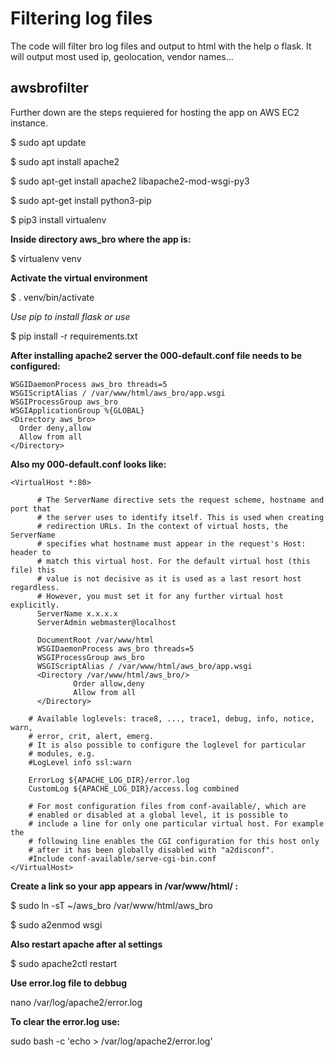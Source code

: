# Filtering log files
The code will filter bro log files and output to html with the help o flask. It will output most used ip, geolocation, vendor names...
## awsbrofilter
Further down are the steps requiered for hosting the app on AWS EC2 instance.

$ sudo apt update

$ sudo apt install apache2

$ sudo apt-get install apache2 libapache2-mod-wsgi-py3

$ sudo apt-get install python3-pip

$ pip3 install virtualenv

**Inside directory aws_bro where the app is:**

$ virtualenv venv

**Activate the virtual environment**

$ . venv/bin/activate 

*Use pip to install flask or use*

$ pip install -r requirements.txt

**After installing apache2 server the 000-default.conf file needs to be configured:**

    WSGIDaemonProcess aws_bro threads=5
    WSGIScriptAlias / /var/www/html/aws_bro/app.wsgi
    WSGIProcessGroup aws_bro
    WSGIApplicationGroup %{GLOBAL}
    <Directory aws_bro>
      Order deny,allow
      Allow from all
    </Directory>
  
**Also my 000-default.conf looks like:**

    <VirtualHost *:80>

          # The ServerName directive sets the request scheme, hostname and port that
          # the server uses to identify itself. This is used when creating
          # redirection URLs. In the context of virtual hosts, the ServerName
          # specifies what hostname must appear in the request's Host: header to
          # match this virtual host. For the default virtual host (this file) this
          # value is not decisive as it is used as a last resort host regardless.
          # However, you must set it for any further virtual host explicitly.
          ServerName x.x.x.x
          ServerAdmin webmaster@localhost
          
          DocumentRoot /var/www/html
          WSGIDaemonProcess aws_bro threads=5
          WSGIProcessGroup aws_bro
          WSGIScriptAlias / /var/www/html/aws_bro/app.wsgi        
          <Directory /var/www/html/aws_bro/>
                  Order allow,deny
                  Allow from all
          </Directory>
          
        # Available loglevels: trace8, ..., trace1, debug, info, notice, warn,
        # error, crit, alert, emerg.
        # It is also possible to configure the loglevel for particular
        # modules, e.g.
        #LogLevel info ssl:warn

        ErrorLog ${APACHE_LOG_DIR}/error.log
        CustomLog ${APACHE_LOG_DIR}/access.log combined

        # For most configuration files from conf-available/, which are
        # enabled or disabled at a global level, it is possible to
        # include a line for only one particular virtual host. For example the
        # following line enables the CGI configuration for this host only
        # after it has been globally disabled with "a2disconf".
        #Include conf-available/serve-cgi-bin.conf
    </VirtualHost>

**Create a link so your app appears in /var/www/html/ :**

$ sudo ln -sT ~/aws_bro /var/www/html/aws_bro

$ sudo a2enmod wsgi

**Also restart apache after al settings**

$ sudo apache2ctl restart

**Use error.log file to debbug**

nano /var/log/apache2/error.log

**To clear the error.log use:**

sudo bash -c 'echo > /var/log/apache2/error.log'
